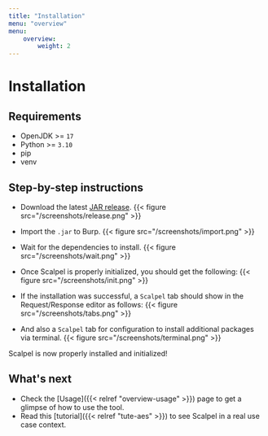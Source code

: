 ```yaml
---
title: "Installation"
menu: "overview"
menu:
    overview:
        weight: 2
---
```


# Installation

## Requirements

-   OpenJDK >= `17`
-   Python >= `3.10`
-   pip
-   venv

## Step-by-step instructions

-   Download the latest [JAR release](https://REMOVED/scalpel/-/releases). {{< figure src="/screenshots/release.png" >}}

-   Import the `.jar` to Burp. {{< figure src="/screenshots/import.png" >}}
-   Wait for the dependencies to install. {{< figure src="/screenshots/wait.png" >}}
-   Once Scalpel is properly initialized, you should get the following: {{< figure src="/screenshots/init.png" >}}
-   If the installation was successful, a `Scalpel` tab should show in the Request/Response editor as follows: {{< figure src="/screenshots/tabs.png" >}}
-   And also a `Scalpel` tab for configuration to install additional packages via terminal. {{< figure src="/screenshots/terminal.png" >}}

Scalpel is now properly installed and initialized!

## What's next

-   Check the [Usage]({{< relref "overview-usage" >}}) page to get a glimpse of how to use the tool.
-   Read this [tutorial]({{< relref "tute-aes" >}}) to see Scalpel in a real use case context.
